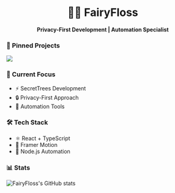 <h1 align="center">🧚‍♀️ FairyFloss</h1>

<p align="center">
  <strong>Privacy-First Development | Automation Specialist</strong>
</p>

### 📌 Pinned Projects

<a href="https://github.com/fknfairyfloss/secrettrees">
  <img align="center" src="https://github-readme-stats.vercel.app/api/pin/?username=fknfairyfloss&repo=secrettrees&theme=dark" />
</a>

### 🎯 Current Focus

- ⚡ SecretTrees Development
- 🔒 Privacy-First Approach
- 🤖 Automation Tools

### 🛠️ Tech Stack

- ⚛️ React + TypeScript
- 🎨 Framer Motion
- 🔄 Node.js Automation

### 📊 Stats

![FairyFloss's GitHub stats](https://github-readme-stats.vercel.app/api?username=fknfairyfloss&show_icons=true&theme=dark) 